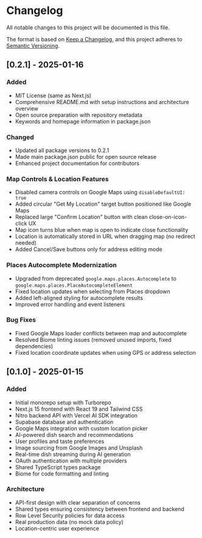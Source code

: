 # Changelog

All notable changes to this project will be documented in this file.

The format is based on [Keep a Changelog](https://keepachangelog.com/en/1.0.0/),
and this project adheres to [Semantic Versioning](https://semver.org/spec/v2.0.0.html).

## [0.2.1] - 2025-01-16

### Added
- MIT License (same as Next.js)
- Comprehensive README.md with setup instructions and architecture overview
- Open source preparation with repository metadata
- Keywords and homepage information in package.json

### Changed  
- Updated all package versions to 0.2.1
- Made main package.json public for open source release
- Enhanced project documentation for contributors

### Map Controls & Location Features
- Disabled camera controls on Google Maps using `disableDefaultUI: true` 
- Added circular "Get My Location" target button positioned like Google Maps
- Replaced large "Confirm Location" button with clean close-on-icon-click UX
- Map icon turns blue when map is open to indicate close functionality
- Location is automatically stored in URL when dragging map (no redirect needed)
- Added Cancel/Save buttons only for address editing mode

### Places Autocomplete Modernization
- Upgraded from deprecated `google.maps.places.Autocomplete` to `google.maps.places.PlaceAutocompleteElement`
- Fixed location updates when selecting from Places dropdown
- Added left-aligned styling for autocomplete results
- Improved error handling and event listeners

### Bug Fixes
- Fixed Google Maps loader conflicts between map and autocomplete
- Resolved Biome linting issues (removed unused imports, fixed dependencies)
- Fixed location coordinate updates when using GPS or address selection

## [0.1.0] - 2025-01-15

### Added
- Initial monorepo setup with Turborepo
- Next.js 15 frontend with React 19 and Tailwind CSS
- Nitro backend API with Vercel AI SDK integration
- Supabase database and authentication
- Google Maps integration with custom location picker
- AI-powered dish search and recommendations
- User profiles and taste preferences
- Image sourcing from Google Images and Unsplash
- Real-time dish streaming during AI generation
- OAuth authentication with multiple providers
- Shared TypeScript types package
- Biome for code formatting and linting

### Architecture
- API-first design with clear separation of concerns
- Shared types ensuring consistency between frontend and backend  
- Row Level Security policies for data access
- Real production data (no mock data policy)
- Location-centric user experience